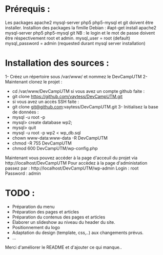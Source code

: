 # Prérequis :
Les packages apache2 mysql-server php5 php5-mysql et git doivent être installer.
Installion des packages la fimille Debian : #apt-get install apache2 mysql-server php5 php5-mysql git
NB : le login et le mot de passe doivent être réspectivement root et admin.
mysql_user = root (default)
mysql_password = admin (requested durant mysql server installation)


# Installation des sources :
1- Créez un répertoire sous /var/www/ et nommez le DevCampUTM
2- Maintenant clonez le projet :
- cd /var/www/DevCampUTM
si vous avez un compte github faite :
- git clone https://github.com/vaytess/DevCampUTM.git
- si vous avez un accès SSH faite :
- git clone git@github.com:vaytess/DevCampUTM.git
3- Initialisez la base de données :
- mysql -u root -p
- mysql> create database wp2;
- mysql> quit
- mysql -u root -p wp2 < wp_db.sql
- chown www-data:www-data -R DevCampUTM
- chmod -R 755 DevCampUTM
- chmod 600 DevCampUTM/wp-config.php

Maintenant vous pouvez accéder à la page d'acceuil du projet via http://localhost/DevCampUTM
Pour accèdez à la page d'administation passez par : http://localhost/DevCampUTM/wp-admin
Login : root
Password : admin

# TODO :
- Préparation du menu
- Préparation des pages et articles
- Préparation du contenus des pages et articles
- Élaborer un slideshow au niveau du header du site.
- Positionnement du logo
- Adaptation du design (template, css,..) aux changements prévus.
- ...

Merci d'améliorer le README et d'ajouter ce qui manque..
